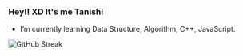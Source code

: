 ### Hey!! XD It's me Tanishi


-  I’m currently learning Data Structure, Algorithm, C++, JavaScript.

![GitHub Streak](http://github-readme-streak-stats.herokuapp.com?user=Txnishi&theme=tokyonight&hide_border=true&date_format=M%20j%5B%2C%20Y%5D)

